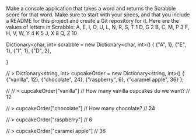 Make a console application that takes a word and returns the Scrabble score for that word. Make sure to start with your specs, and that you include a README for this project and create a Git repository for it. Here are the values of letters in Scrabble:
A, E, I, O, U, L, N, R, S, T       1
D, G                               2
B, C, M, P                         3
F, H, V, W, Y                      4
K                                  5
J, X                               8
Q, Z                               10



Dictionary<char, int> scrabble = new Dictionary<char, int>() {
  {"A", 1}, {"E", 1}, {"I", 1},
  {"D", 2},

}


// >  Dictionary<string, int> cupcakeOrder = new Dictionary<string, int>() { {"vanilla", 12}, {"chocolate", 24}, {"raspberry", 6}, {"caramel apple", 36} };

// // > cupcakeOrder["vanilla"] // How many vanilla cupcakes do we want?
// 12

// > cupcakeOrder["chocolate"] // How many chocolate?
// 24

// > cupcakeOrder["raspberry"]
// 6

// > cupcakeOrder["caramel apple"]
// 36